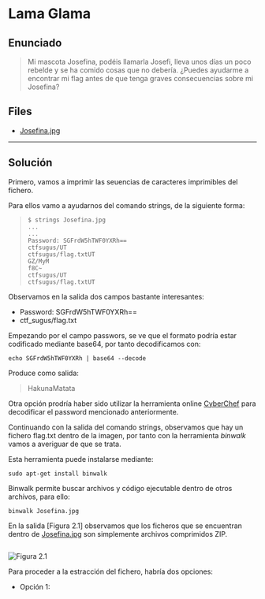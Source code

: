 
# Lama Glama

## Enunciado

> Mi mascota Josefina, podéis llamarla Josefi, lleva unos días un poco rebelde y
> se ha comido cosas que no debería.
> ¿Puedes ayudarme a encontrar mi flag antes de que tenga graves consecuencias
> sobre mi Josefina?

## Files

- [Josefina.jpg](https://github.com/ZeN1xX/ctf-writeups/blob/main/sugus-ctf/Lama-Glama/Josefina.jpg)

---

## Solución

Primero, vamos a imprimir las seuencias de caracteres imprimibles del fichero.

Para ellos vamo a ayudarnos del comando strings, de la siguiente forma:

>~~~
>$ strings Josefina.jpg
>...
>...
>Password: SGFrdW5hTWF0YXRh==
>ctfsugus/UT
>ctfsugus/flag.txtUT
>GZ/MyM
>f8C~
>ctfsugus/UT
>ctfsugus/flag.txtUT
>~~~

Observamos en la salida dos campos bastante interesantes:

- Password: SGFrdW5hTWF0YXRh==
- ctf\_sugus/flag.txt

Empezando por el campo passwors, se ve que el formato podría estar codificado
mediante base64, por tanto decodificamos con:

    echo SGFrdW5hTWF0YXRh | base64 --decode

Produce como salida:

> HakunaMatata

Otra opción prodría haber sido utilizar la herramienta online [CyberChef](https://gchq.github.io/CyberChef/)
para decodificar el password mencionado anteriormente.

Continuando con la salida del comando strings, observamos que hay un fichero
flag.txt dentro de la imagen, por tanto con la herramienta *binwalk* vamos a
averiguar de que se trata.

Esta herramienta puede instalarse mediante:

    sudo apt-get install binwalk

Binwalk permite buscar archivos y código ejecutable dentro de otros
archivos, para ello:

    binwalk Josefina.jpg

En la salida [Figura 2.1] observamos que los ficheros que se encuentran dentro de
[Josefina.jpg](https://github.com/ZeN1xX/ctf-writeups/blob/main/sugus-ctf/Lama-Glama/Josefina.jpg)
son simplemente archivos comprimidos ZIP.

~~~

~~~

![Figura 2.1](https://user-images.githubusercontent.com/114481026/222983443-a3955532-a07d-4f63-82de-077136d0673c.png "Figura 2.1")

Para proceder a la estracción del fichero, habría dos opciones:

- Opción 1:
	
